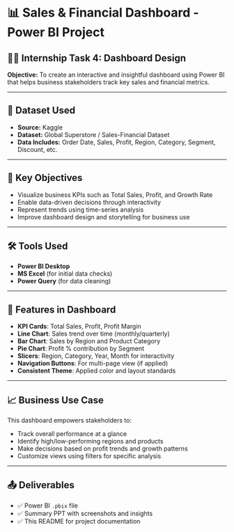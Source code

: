 # 📊 Sales & Financial Dashboard - Power BI Project

## 🧑‍💼 Internship Task 4: Dashboard Design  
**Objective:** To create an interactive and insightful dashboard using Power BI that helps business stakeholders track key sales and financial metrics.

---

## 📁 Dataset Used
- **Source:** Kaggle
- **Dataset:** Global Superstore / Sales-Financial Dataset
- **Data Includes:** Order Date, Sales, Profit, Region, Category, Segment, Discount, etc.

---

## 🎯 Key Objectives
- Visualize business KPIs such as Total Sales, Profit, and Growth Rate
- Enable data-driven decisions through interactivity
- Represent trends using time-series analysis
- Improve dashboard design and storytelling for business use

---

## 🛠 Tools Used
- **Power BI Desktop**
- **MS Excel** (for initial data checks)
- **Power Query** (for data cleaning)

---

## 📌 Features in Dashboard
- **KPI Cards**: Total Sales, Profit, Profit Margin
- **Line Chart**: Sales trend over time (monthly/quarterly)
- **Bar Chart**: Sales by Region and Product Category
- **Pie Chart**: Profit % contribution by Segment
- **Slicers**: Region, Category, Year, Month for interactivity
- **Navigation Buttons**: For multi-page view (if applied)
- **Consistent Theme**: Applied color and layout standards

---

## 📈 Business Use Case
This dashboard empowers stakeholders to:
- Track overall performance at a glance
- Identify high/low-performing regions and products
- Make decisions based on profit trends and growth patterns
- Customize views using filters for specific analysis

---

## 📤 Deliverables
- ✅ Power BI `.pbix` file
- ✅ Summary PPT with screenshots and insights
- ✅ This README for project documentation


